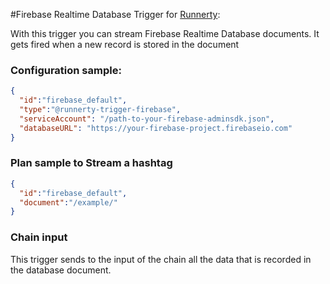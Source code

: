 #Firebase Realtime Database Trigger for [Runnerty]:

With this trigger you can stream Firebase Realtime Database documents. It gets fired when a new record is stored in the document

### Configuration sample:

```json
{
  "id":"firebase_default",
  "type":"@runnerty-trigger-firebase",
  "serviceAccount": "/path-to-your-firebase-adminsdk.json",
  "databaseURL": "https://your-firebase-project.firebaseio.com"
}
```

### Plan sample to Stream a hashtag
```json
{
  "id":"firebase_default",
  "document":"/example/"
}
```

### Chain input
This trigger sends to the input of the chain all the data that is recorded in the database document.

[Runnerty]: http://www.runnerty.io
